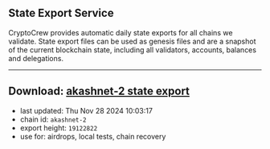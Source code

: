 ## State Export Service
CryptoCrew provides automatic daily state exports for all chains we validate. State export files can be used as genesis files and are a snapshot of the current blockchain state, including all validators, accounts, balances and delegations.

---
**Download: [akashnet-2 state export](https://dl-eu2.ccvalidators.com/SERVICE/akash/akashnet-2_export_19122822.json)**
---

- last updated: Thu Nov 28 2024 10:03:17
- chain id: `akashnet-2`
- export height: `19122822`
- use for: airdrops, local tests, chain recovery
